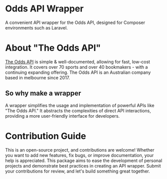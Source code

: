 # Odds API Wrapper
A convenient API wrapper for the Odds API, designed for Composer environments such as Laravel.

# About "The Odds API"
[The Odds API](https://the-odds-api.com/) is simple & well-documented, allowing for fast, low-cost integration. It covers over 70 sports and over 40 bookmakers - with a continuing expanding offering. The Odds API is an Australian company based in melbourne since 2017.

## So why make a wrapper
A wrapper simplifies the usage and implementation of powerful APIs like "The Odds API." It abstracts the complexities of direct API interactions, providing a more user-friendly interface for developers.

# Contribution Guide
This is an open-source project, and contributions are welcome! Whether you want to add new features, fix bugs, or improve documentation, your help is appreciated. This package aims to ease the development of personal projects and demonstrate best practices in creating an API wrapper. Submit your contributions for review, and let's build something great together.